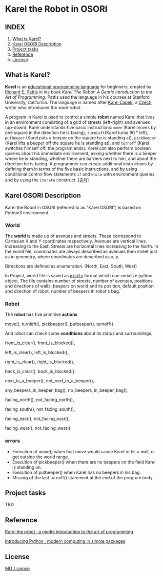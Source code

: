 # Karel the Robot in OSORI
## INDEX

1. [What is Karel?](#what-is-karel)
2. [Karel OSORI Description](#karel-osori-description)
3. [Project tasks](#project-tasks)
4. [Reference](#reference)
5. [License](#license)



## What is Karel?

**Karel** is an [educational programming language](https://en.wikipedia.org/wiki/Educational_programming_language) for beginners, created by [Richard E. Pattis](https://en.wikipedia.org/wiki/Richard_E._Pattis) in his book *Karel The Robot: A Gentle Introduction to the Art of Programming*. Pattis used the language in his courses at Stanford University, California. The language is named after [Karel Čapek](https://en.wikipedia.org/wiki/Karel_%C4%8Capek), a [Czech](https://en.wikipedia.org/wiki/Czech_people) writer who introduced the word *robot*.

 A program in Karel is used to control a simple **robot** named Karel that lives in an environment consisting of a grid of streets (left-right) and avenues (up-down). Karel understands five basic instructions: `move` (Karel moves by one square in the direction he is facing), `turnLeft`(Karel turns 90 ° left), `putBeeper` (Karel puts a beeper on the square he is standing at), `pickBeeper` (Karel lifts a beeper off the square he is standing at), and `turnoff` (Karel switches himself off, the program ends). Karel can also perform boolean queries about his immediate environment, asking whether there is a beeper where he is standing, whether there are barriers next to him, and about the direction he is facing. A programmer can create additional instructions by defining them in terms of the five basic instructions, and by using conditional control flow statements `if` and `while` with environment queries, and by using the `iterate` construct.  [[출처]](https://en.wikipedia.org/wiki/Karel_(programming_language))



## Karel OSORI Description

 Karel the Robot in OSORI (referred to as "Karel OSORI") is based on Python3 environment. 

### World

 The **world** is made up of avenues and streets. These correspond to Cartesian X and Y coordinates respectively. Avenues are vertical lines, increasing to the East. Streets are horizontal lines increasing to the North. In the world file, coordinates are always described as avenues then street just as in geometry, where coordinates are described as x, y.

 Directions are defined as enumeration. [North, East, South, West]

 In Project, world file is saved as [`pickle`](https://docs.python.org/3/library/pickle.html) format which can serialize python object. The file contains number of streets, number of avenues, positions and directions of walls, beepers on world and its position, default position and direction of robot, number of beepers in robot's bag.

### Robot

 The **robot** has five primitive **actions**.

 move(), turnleft(), pickbeeper(), putbeeper(), turnoff()

 And robot can check some **conditions** about its status and surroundings.

front_is_clear(), front_is_blocked(),

left_is_clear(), left_is_blocked(),

right_is_clear(), right_is_blocked(),

back_is_clear(), back_is_blocked(),

next_to_a_beeper(), not_next_to_a_beeper(),

any_beepers_in_beeper_bag(), no_beepers_in_beeper_bag(),

facing_north(), not_facing_north(),

facing_south(), not_facing_south(),

facing_east(), not_facing_east(),

facing_west(), not_facing_west()

### errors

* Execution of move() when that move would cause Karel to hit a wall, or get outside the world range.
* Execution of pickbeeper() when there are no beepers on the field Karel is standing on.
* Execution of putbeeper() when Karel has no beepers in his bag.
* Missing of the last turnoff() statement at the end of the program body.



## Project tasks

TBD



## Reference

[Karel the robot : a gentle introduction to the art of programming](https://www.amazon.com/Karel-Robot-Gentle-Introduction-Programming/dp/0471597252)

[Introducing Python : modern computing in simple packages](https://www.amazon.com/Introducing-Python-Modern-Computing-Packages/dp/1449359361)



## License

[MIT License](https://github.com/HyOsori/KareltheRobot/LICENSE)
